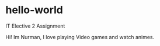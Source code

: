 # hello-world
IT Elective 2 Assignment

Hi! Im Nurman, I love playing Video games and watch animes.
